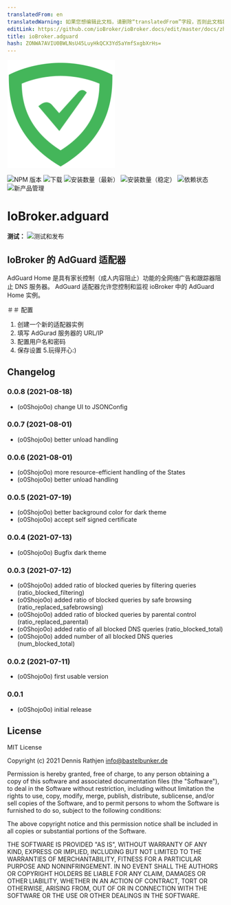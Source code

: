 ```yaml
---
translatedFrom: en
translatedWarning: 如果您想编辑此文档，请删除“translatedFrom”字段，否则此文档将再次自动翻译
editLink: https://github.com/ioBroker/ioBroker.docs/edit/master/docs/zh-cn/adapterref/iobroker.adguard/README.md
title: ioBroker.adguard
hash: ZONWA7AVIU0BWLNsU45LuyHkQCX3Yd5aYmfSxgbXrHs=
---
```

![标识](../../../en/adapterref/iobroker.adguard/admin/adguard.png)

![NPM 版本](https://img.shields.io/npm/v/iobroker.adguard.svg)
![下载](https://img.shields.io/npm/dm/iobroker.adguard.svg)
![安装数量（最新）](https://iobroker.live/badges/adguard-installed.svg)
![安装数量（稳定）](https://iobroker.live/badges/adguard-stable.svg)
![依赖状态](https://img.shields.io/david/o0shojo0o/iobroker.adguard.svg)
![新产品管理](https://nodei.co/npm/iobroker.adguard.png?downloads=true)

# IoBroker.adguard
**测试：** ![测试和发布](https://github.com/o0shojo0o/ioBroker.adguard/workflows/Test%20and%20Release/badge.svg)

## IoBroker 的 AdGuard 适配器
AdGuard Home 是具有家长控制（成人内容阻止）功能的全网络广告和跟踪器阻止 DNS 服务器。 AdGuard 适配器允许您控制和监视 ioBroker 中的 AdGuard Home 实例。

＃＃ 配置
1. 创建一个新的适配器实例
2. 填写 AdGurad 服务器的 URL/IP
3. 配置用户名和密码
4. 保存设置
5.玩得开心:)

## Changelog

<!--
 https://github.com/AlCalzone/release-script#usage
    npm run release minor -- --all 0.9.8 -> 0.10.0
    npm run release patch -- --all 0.9.8 -> 0.9.9
    npm run release prerelease beta -- --all v0.2.1 -> v0.2.2-beta.0
	Placeholder for the next version (at the beginning of the line):
	### **WORK IN PROGRESS**
-->

### 0.0.8 (2021-08-18)

-   (o0Shojo0o) change UI to JSONConfig

### 0.0.7 (2021-08-01)

-   (o0Shojo0o) better unload handling

### 0.0.6 (2021-08-01)

-   (o0Shojo0o) more resource-efficient handling of the States
-   (o0Shojo0o) better unload handling

### 0.0.5 (2021-07-19)

-   (o0Shojo0o) better background color for dark theme
-   (o0Shojo0o) accept self signed certificate

### 0.0.4 (2021-07-13)

-   (o0Shojo0o) Bugfix dark theme

### 0.0.3 (2021-07-12)

-   (o0Shojo0o) added ratio of blocked queries by filtering queries (ratio_blocked_filtering)
-   (o0Shojo0o) added ratio of blocked queries by safe browsing (ratio_replaced_safebrowsing)
-   (o0Shojo0o) added ratio of blocked queries by parental control (ratio_replaced_parental)
-   (o0Shojo0o) added ratio of all blocked DNS queries (ratio_blocked_total)
-   (o0Shojo0o) added number of all blocked DNS queries (num_blocked_total)

### 0.0.2 (2021-07-11)

-   (o0Shojo0o) first usable version

### 0.0.1

-   (o0Shojo0o) initial release

## License

MIT License

Copyright (c) 2021 Dennis Rathjen <info@bastelbunker.de>

Permission is hereby granted, free of charge, to any person obtaining a copy
of this software and associated documentation files (the "Software"), to deal
in the Software without restriction, including without limitation the rights
to use, copy, modify, merge, publish, distribute, sublicense, and/or sell
copies of the Software, and to permit persons to whom the Software is
furnished to do so, subject to the following conditions:

The above copyright notice and this permission notice shall be included in all
copies or substantial portions of the Software.

THE SOFTWARE IS PROVIDED "AS IS", WITHOUT WARRANTY OF ANY KIND, EXPRESS OR
IMPLIED, INCLUDING BUT NOT LIMITED TO THE WARRANTIES OF MERCHANTABILITY,
FITNESS FOR A PARTICULAR PURPOSE AND NONINFRINGEMENT. IN NO EVENT SHALL THE
AUTHORS OR COPYRIGHT HOLDERS BE LIABLE FOR ANY CLAIM, DAMAGES OR OTHER
LIABILITY, WHETHER IN AN ACTION OF CONTRACT, TORT OR OTHERWISE, ARISING FROM,
OUT OF OR IN CONNECTION WITH THE SOFTWARE OR THE USE OR OTHER DEALINGS IN THE
SOFTWARE.